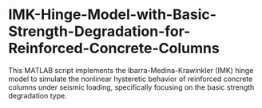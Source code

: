 # IMK-Hinge-Model-with-Basic-Strength-Degradation-for-Reinforced-Concrete-Columns
This MATLAB script implements the Ibarra-Medina-Krawinkler (IMK) hinge model to simulate the nonlinear hysteretic behavior of reinforced concrete columns under seismic loading, specifically focusing on the basic strength degradation type.
